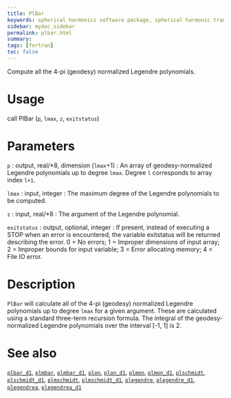 ```yaml
---
title: PlBar
keywords: spherical harmonics software package, spherical harmonic transform, legendre functions, multitaper spectral analysis, fortran, Python, gravity, magnetic field
sidebar: mydoc_sidebar
permalink: plbar.html
summary:
tags: [fortran]
toc: false
---
```


Compute all the 4-pi (geodesy) normalized Legendre polynomials.

# Usage

call PlBar (`p`, `lmax`, `z`, `exitstatus`)

# Parameters

`p` : output, real/*8, dimension (`lmax`+1)
:   An array of geodesy-normalized Legendre polynomials up to degree `lmax`. Degree `l` corresponds to array index `l+1`.

`lmax` : input, integer
:   The maximum degree of the Legendre polynomials to be computed.

`z` : input, real/*8
:   The argument of the Legendre polynomial.

`exitstatus` : output, optional, integer
:   If present, instead of executing a STOP when an error is encountered, the variable exitstatus will be returned describing the error. 0 = No errors; 1 = Improper dimensions of input array; 2 = Improper bounds for input variable; 3 = Error allocating memory; 4 = File IO error.

# Description

`PlBar` will calculate all of the 4-pi (geodesy) normalized Legendre polynomials up to degree `lmax` for a given argument. These are calculated using a standard three-term recursion formula. The integral of the geodesy-normalized Legendre polynomials over the interval [-1, 1] is 2.

# See also

[`plbar_d1`](plbar_d1.html), [`plmbar`](plmbar.html), [`plmbar_d1`](plmbar_d1.html), [`plon`](plon.html), [`plon_d1`](plon_d1.html), [`plmon`](plmon.html), [`plmon_d1`](plmon_d1.html), [`plschmidt`](plschmidt.html), [`plschmidt_d1`](plschmidt_d1.html), [`plmschmidt`](plmschmidt.html), [`plmschmidt_d1`](plmschmidt_d1.html), [`plegendre`](plegendre.html), [`plegendre_d1`](plegendre_d1.html), [`plegendrea`](plegendrea.html), [`plegendrea_d1`](plegendrea_d1.html)

